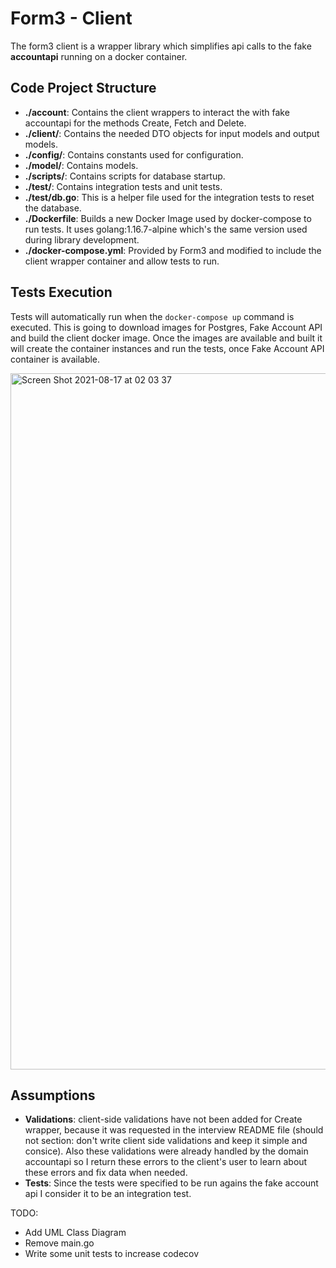 # Form3 - Client

The form3 client is a wrapper library which simplifies api calls to the fake **accountapi** running on a docker container.

## Code Project Structure

 - **./account**: Contains the client wrappers to interact the with fake accountapi for the methods Create, Fetch and Delete.
 - **./client/**: Contains the needed DTO objects for input models and output models.
 - **./config/**: Contains constants used for configuration.
 - **./model/**: Contains models.
 - **./scripts/**: Contains scripts for database startup.
 - **./test/**: Contains integration tests and unit tests.
 - **./test/db.go**: This is a helper file used for the integration tests to reset the database.
 - **./Dockerfile**: Builds a new Docker Image used by docker-compose to run tests. It uses golang:1.16.7-alpine which's the same version used during library development.
 - **./docker-compose.yml**: Provided by Form3 and modified to include the client wrapper container and allow tests to run.

## Tests Execution

Tests will automatically run when the `docker-compose up` command is executed. This is going to download images for Postgres, Fake Account API and build the client docker image. Once the images are available and built it will create the container instances and run the tests, once Fake Account API container is available.

<img width="1114" alt="Screen Shot 2021-08-17 at 02 03 37" src="https://user-images.githubusercontent.com/5897525/129666772-236d5d3a-86ec-4a0a-96e0-3746db7d9cc3.png">

## Assumptions

- **Validations**: client-side validations have not been added for Create wrapper, because it was requested in the interview README file (should not section: don't write client side validations and keep it simple and consice). Also these validations were already handled by the domain accountapi so I return these errors to the client's user to learn about these errors and fix data when needed.
- **Tests**: Since the tests were specified to be run agains the fake account api I consider it to be an integration test.


TODO:
- Add UML Class Diagram
- Remove main.go
- Write some unit tests to increase codecov